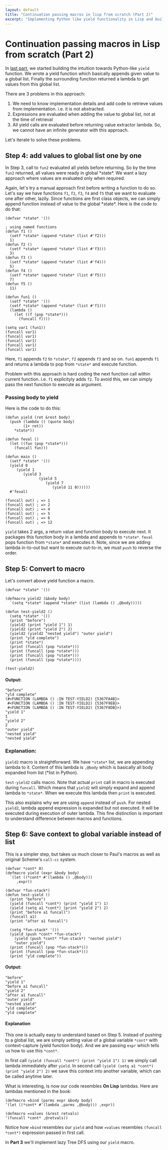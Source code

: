 ```yaml
---
layout: default
title: "Continuation passing macros in lisp from scratch (Part 2)"
excerpt: "Implementing Python like yield functionality in Lisp and building an inuition for implementing continuation passing, as mentioned in On Lisp book"
---
```


# Continuation passing macros in Lisp from scratch (Part 2)

In [last part](/2024/07/19/lisp-yield.html), we started building the intuition towards Python-like `yield` function. We wrote a yield function which basically appends given value to a global list. Finally the surrounding function returned a lambda to get values from this global list.

There are 3 problems in this approach: 
1. We need to know implementation details and add code to retrieve values from implementation. i.e. it is not abstracted.
2. Expressions are evaluated when adding the value to global list, not at the time of retrieval
3. All yield calls are evaluated before returning value extractor lambda. So, we cannot have an infinite generator with this approach.

Let's iterate to solve these problems.

## Step 4: add values to global list one by one
In Step 3, call to `fun2` evaluated all yields before returning. So by the time `fun2` returned, all values were ready in global \*state\*. We want a lazy approach where values are evaluated only when required.

Again, let's try a manual approach first before writing a function to do so. Let's say we have functions `f1`, `f2`, `f3`, `f4` and `f5` that we want to evaluate one after other, lazily. Since functions are first class objects, we can simply append function instead of value to the global \*state\*. Here is the code to do that:

```
(defvar *state* '())

; using named functions
(defun f1 ()
  (setf *state* (append *state* (list #'f2)))
  1)
(defun f2 ()
  (setf *state* (append *state* (list #'f3)))
  3)
(defun f3 ()
  (setf *state* (append *state* (list #'f4)))
  5)
(defun f4 ()
  (setf *state* (append *state* (list #'f5)))
  7)
(defun f5 ()
  11)

(defun fun1 ()
  (setf *state* '())
  (setf *state* (append *state* (list #'f1)))
  (lambda ()
    (let ((f (pop *state*)))
      (funcall f))))

(setq var1 (fun1))
(funcall var1)
(funcall var1)
(funcall var1)
(funcall var1)
(funcall var1)
```
Here, `f1` appends `f2` to `*state*`, `f2` appends `f3` and so on. `fun1` appends `f1` and returns a lambda to pop from `*state*` and execute function.

Problem with this approach is hard coding the next function call within current function. i.e. `f1` explicityly adds `f2`. To avoid this, we can simply pass the next function to execute as argument. 

### Passing body to yield
Here is the code to do this:
```
(defun yield (ret &rest body)
  (push	(lambda () (quote body)
		(1+ ret))
	*state*))

(defun feval ()
  (let ((fun (pop *state*)))
    (funcall fun)))
  
(defun main ()
  (setf *state* '())
  (yield 0
	 (yield 1
		(yield 3
		       (yield 5
			      (yield 7
				     (yield 11 0))))))
  #'feval)
		
(funcall out) ; => 1
(funcall out) ; => 2
(funcall out) ; => 4
(funcall out) ; => 5
(funcall out) ; => 6
(funcall out) ; => 12
```

`yield` takes 2 args, a return value and function body to execute next. It packages this function body in a lambda and appends to `*state*`. `feval` pops function from `*state*` and executes it. Note, since we are adding lambda in-to-out but want to execute out-to-in, we must `push` to reverse the order.

## Step 5: Convert to macro
Let's convert above yield function a macro.

```
(defvar *state* '())
	
(defmacro yield2 (&body body)
  `(setq *state* (append *state* (list (lambda () ,@body)))))

(defun test-yield2 ()
  (setq *state* '())
  (print "before")
  (yield2 (print "yield 1") 1)
  (yield2 (print "yield 2") 2)
  (yield2 (yield2 "nested yield") "outer yield")
  (print "yld complete")
  (print *state*)
  (print (funcall (pop *state*)))
  (print (funcall (pop *state*)))
  (print (funcall (pop *state*)))
  (print (funcall (pop *state*))))

(test-yield2)

```

#### Output: 
```
"before" 
"yld complete" 
(#<FUNCTION (LAMBDA () :IN TEST-YIELD2) {5367FA4B}>
 #<FUNCTION (LAMBDA () :IN TEST-YIELD2) {5367F9EB}>
 #<FUNCTION (LAMBDA () :IN TEST-YIELD2) {5367F8DB}>) 
"yield 1" 
1 
"yield 2" 
2 
"outer yield" 
"nested yield" 
"nested yield"

```
### Explanation:
`yield2` macro is straightforward. We have `*state*` list, we are appending lambda to it.
Content of this lambda is `,@body` which is basically all body expanded from list (*list in Python).

`test-yield2` calls macro. Note that actual `print` call in macro is executed during `funcall`. Which means that `yield2` will simply expand and append lambda to `*state*`. When we execute this lambda then `print` is executed.

This also explains why we are using `append` instead of `push`. For nested `yield2`, lambda append expression is expanded but not executed. It will be executed during execution of outer lambda. This fine distinction is important to understand difference between macros and functions.
     
## Step 6: Save context to global variable instead of list
This is a simpler step, but takes us much closer to Paul's macros as well as original Scheme's `call-cc` system.

```
(defvar *cont* 0)
(defmacro yield (expr &body body)
  `(let ((*cont* #'(lambda () ,@body)))
     ,expr))

(defvar *fun-stack*)
(defun test-yield ()
  (print "before")
  (yield (funcall *cont*) (print "yield 1") 1)
  (yield (setq a1 *cont*) (print "yield 2") 2)
  (print "before a1 funcall")
  (funcall a1)
  (print "after a1 funcall")
   
  (setq *fun-stack* '())
  (yield (push *cont* *fun-stack*)
    (yield (push *cont* *fun-stack*) "nested yield")
    "outer yield")
  (print (funcall (pop *fun-stack*)))
  (print (funcall (pop *fun-stack*)))
  (print "yld complete"))
```

#### Output:
```
"before" 
"yield 1" 
"before a1 funcall" 
"yield 2" 
"after a1 funcall" 
"outer yield" 
"nested yield" 
"yld complete" 
"yld complete"
```

#### Explanation
This one is actually easy to understand based on Step 5. Instead of pushing to a global list, we are simply setting value of a global variable `*cont*` with context-capture (yield function body). And we are passing `expr` which tells us how to use this `*cont*`. 

In first call `(yield (funcall *cont*) (print "yield 1") 1)` we simply call lambda immediately after `yield`. In second call `(yield (setq a1 *cont*) (print "yield 2") 2)` we save this context into another variable, which can be called anytime later.

What is interesting, is now our code resembles **On Lisp** lambdas. Here are lambdas mentioned in the book:
```
(defmacro =bind (parms expr &body body)
‘(let ((*cont* #’(lambda ,parms ,@body))) ,expr))

(defmacro =values (&rest retvals)
‘(funcall *cont* ,@retvals))
```

Notice how `=bind` resembles our `yield` and how `=values` resembles `(funcall *cont*)` expression passed in first call.

In **Part 3** we'll implement lazy Tree DFS using our `yield` macro.